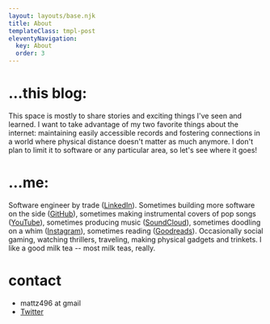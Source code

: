 ```yaml
---
layout: layouts/base.njk
title: About
templateClass: tmpl-post
eleventyNavigation:
  key: About
  order: 3
---
```


# …this blog:

This space is mostly to share stories and exciting things I've seen and learned. I want to take advantage of my two favorite things about the internet: maintaining easily accessible records and fostering connections in a world where physical distance doesn't matter as much anymore. I don't plan to limit it to software or any particular area, so let's see where it goes!


# …me:
Software engineer by trade ([LinkedIn](https://linkedin.com/in/mz496)). Sometimes building more software on the side ([GitHub](https://github.com/mz496)), sometimes making instrumental covers of pop songs ([YouTube](https://youtube.com/c/mattzhu)), sometimes producing music ([SoundCloud](https://soundcloud.com/blueticksound)), sometimes doodling on a whim ([Instagram](https://instagram.com/mz496)), sometimes reading ([Goodreads](https://www.goodreads.com/user/show/125473298-matthew-zhu)). Occasionally social gaming, watching thrillers, traveling, making physical gadgets and trinkets. I like a good milk tea -- most milk teas, really.

# contact

* mattz496 at gmail
* [Twitter](https://twitter.com/mz496_)
